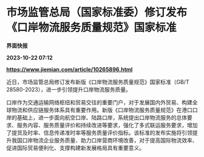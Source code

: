 # 市场监管总局（国家标准委）修订发布《口岸物流服务质量规范》国家标准
**界面快报**

**2023-10-22 07:12**

**https://www.jiemian.com/article/10265896.html**

近日，市场监管总局修订发布新版《口岸物流服务质量规范》国家标准（GB/T 28580-2023），进一步引领提升口岸物流服务质量。

口岸作为交通运输网络枢纽和贸易交往的重要门户，对于发展国内外贸易、构建全球物流和供应链服务体系具有重要作用。新版《口岸物流服务质量规范》在港口口岸的基础上，进一步面向航空口岸、陆路口岸，系统提出口岸物流服务的总体要求、服务内容、服务质量评价和持续改进等要求，强化了多式联运服务要求，增加了提货及时率、信息传递准时率等服务质量评价指标。该标准的发布实施将引领提升我国口岸物流企业服务质量、助力口岸营商环境改善，对于提高国际物流效率、促进国际贸易便利化、支撑构建新发展格局具有重要意义。